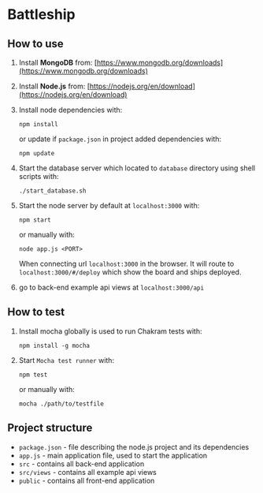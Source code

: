 # Battleship

## How to use
1. Install **MongoDB** from: [https://www.mongodb.org/downloads](https://www.mongodb.org/downloads)
2. Install **Node.js** from: [https://nodejs.org/en/download](https://nodejs.org/en/download)
3. Install node dependencies with:

    ```
    npm install
    ```
    or update if ```package.json``` in project added dependencies with:
    ```
    npm update
    ```
4. Start the database server which located to ```database``` directory using shell scripts with:
    
    ```
    ./start_database.sh
    ```
5. Start the node server by default at ```localhost:3000``` with:

    ```
    npm start
    ```
    or manually with:
    ```
    node app.js <PORT>
    ```
   When connecting url ```localhost:3000``` in the browser. 
   It will route to ```localhost:3000/#/deploy``` which show the board and ships deployed. 

6. go to back-end example api views at ```localhost:3000/api```

## How to test
1. Install mocha globally is used to run Chakram tests with:
   
    ```
    npm install -g mocha
    ```
2. Start ```Mocha test runner``` with:
    
    ```
    npm test
    ```
    or manually with:
    ```
    mocha ./path/to/testfile
    ```

## Project structure
- ```package.json``` - file describing the node.js project and its dependencies
- ```app.js``` - main application file, used to start the application
- ```src``` - contains all back-end application
- ```src/views``` - contains all example api views
- ```public``` - contains all front-end application
